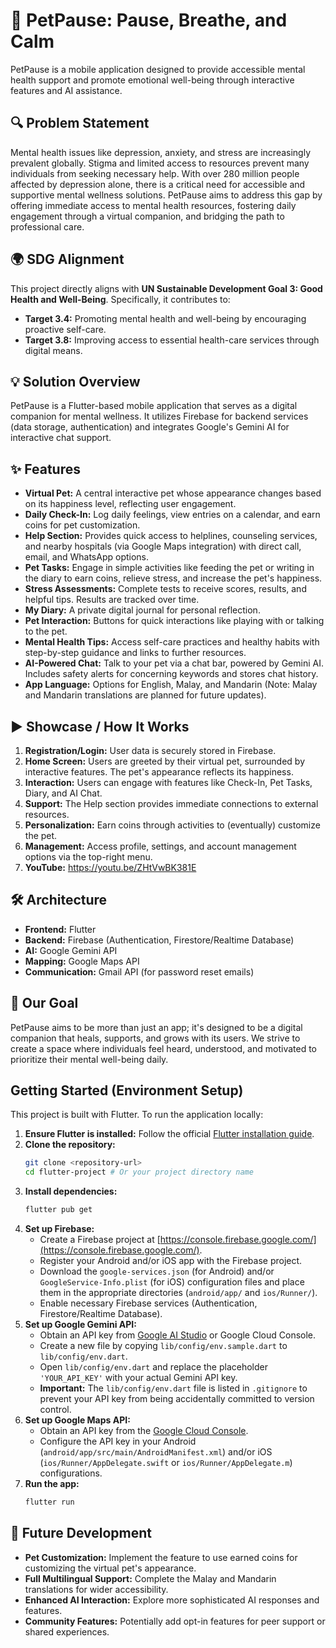 # 🐇 PetPause: Pause, Breathe, and Calm

PetPause is a mobile application designed to provide accessible mental health support and promote emotional well-being through interactive features and AI assistance.

## 🔍 Problem Statement

Mental health issues like depression, anxiety, and stress are increasingly prevalent globally. Stigma and limited access to resources prevent many individuals from seeking necessary help. With over 280 million people affected by depression alone, there is a critical need for accessible and supportive mental wellness solutions. PetPause aims to address this gap by offering immediate access to mental health resources, fostering daily engagement through a virtual companion, and bridging the path to professional care.

## 🌍 SDG Alignment

This project directly aligns with **UN Sustainable Development Goal 3: Good Health and Well-Being**. Specifically, it contributes to:
*   **Target 3.4:** Promoting mental health and well-being by encouraging proactive self-care.
*   **Target 3.8:** Improving access to essential health-care services through digital means.

## 💡 Solution Overview

PetPause is a Flutter-based mobile application that serves as a digital companion for mental wellness. It utilizes Firebase for backend services (data storage, authentication) and integrates Google's Gemini AI for interactive chat support.

## ✨ Features

*   **Virtual Pet:** A central interactive pet whose appearance changes based on its happiness level, reflecting user engagement.
*   **Daily Check-In:** Log daily feelings, view entries on a calendar, and earn coins for pet customization.
*   **Help Section:** Provides quick access to helplines, counseling services, and nearby hospitals (via Google Maps integration) with direct call, email, and WhatsApp options.
*   **Pet Tasks:** Engage in simple activities like feeding the pet or writing in the diary to earn coins, relieve stress, and increase the pet's happiness.
*   **Stress Assessments:** Complete tests to receive scores, results, and helpful tips. Results are tracked over time.
*   **My Diary:** A private digital journal for personal reflection.
*   **Pet Interaction:** Buttons for quick interactions like playing with or talking to the pet.
*   **Mental Health Tips:** Access self-care practices and healthy habits with step-by-step guidance and links to further resources.
*   **AI-Powered Chat:** Talk to your pet via a chat bar, powered by Gemini AI. Includes safety alerts for concerning keywords and stores chat history.
*   **App Language:** Options for English, Malay, and Mandarin (Note: Malay and Mandarin translations are planned for future updates).

## ▶️ Showcase / How It Works

1.  **Registration/Login:** User data is securely stored in Firebase.
2.  **Home Screen:** Users are greeted by their virtual pet, surrounded by interactive features. The pet's appearance reflects its happiness.
3.  **Interaction:** Users can engage with features like Check-In, Pet Tasks, Diary, and AI Chat.
4.  **Support:** The Help section provides immediate connections to external resources.
5.  **Personalization:** Earn coins through activities to (eventually) customize the pet.
6.  **Management:** Access profile, settings, and account management options via the top-right menu.
7.  **YouTube:** https://youtu.be/ZHtVwBK381E

## 🛠️ Architecture

*   **Frontend:** Flutter
*   **Backend:** Firebase (Authentication, Firestore/Realtime Database)
*   **AI:** Google Gemini API
*   **Mapping:** Google Maps API
*   **Communication:** Gmail API (for password reset emails)

## 🎯 Our Goal

PetPause aims to be more than just an app; it's designed to be a digital companion that heals, supports, and grows with its users. We strive to create a space where individuals feel heard, understood, and motivated to prioritize their mental well-being daily.

## Getting Started (Environment Setup)

This project is built with Flutter. To run the application locally:

1.  **Ensure Flutter is installed:** Follow the official [Flutter installation guide](https://docs.flutter.dev/get-started/install).
2.  **Clone the repository:**
    ```bash
    git clone <repository-url>
    cd flutter-project # Or your project directory name
    ```
3.  **Install dependencies:**
    ```bash
    flutter pub get
    ```
4.  **Set up Firebase:**
    *   Create a Firebase project at [https://console.firebase.google.com/](https://console.firebase.google.com/).
    *   Register your Android and/or iOS app with the Firebase project.
    *   Download the `google-services.json` (for Android) and/or `GoogleService-Info.plist` (for iOS) configuration files and place them in the appropriate directories (`android/app/` and `ios/Runner/`).
    *   Enable necessary Firebase services (Authentication, Firestore/Realtime Database).
5.  **Set up Google Gemini API:**
    *   Obtain an API key from [Google AI Studio](https://aistudio.google.com/app/apikey) or Google Cloud Console.
    *   Create a new file by copying `lib/config/env.sample.dart` to `lib/config/env.dart`.
    *   Open `lib/config/env.dart` and replace the placeholder `'YOUR_API_KEY'` with your actual Gemini API key.
    *   **Important:** The `lib/config/env.dart` file is listed in `.gitignore` to prevent your API key from being accidentally committed to version control.
6.  **Set up Google Maps API:**
    *   Obtain an API key from the [Google Cloud Console](https://console.cloud.google.com/apis/library/maps-android-backend.googleapis.com).
    *   Configure the API key in your Android (`android/app/src/main/AndroidManifest.xml`) and/or iOS (`ios/Runner/AppDelegate.swift` or `ios/Runner/AppDelegate.m`) configurations.
7.  **Run the app:**
    ```bash
    flutter run
    ```

## 🔭 Future Development

*   **Pet Customization:** Implement the feature to use earned coins for customizing the virtual pet's appearance.
*   **Full Multilingual Support:** Complete the Malay and Mandarin translations for wider accessibility.
*   **Enhanced AI Interaction:** Explore more sophisticated AI responses and features.
*   **Community Features:** Potentially add opt-in features for peer support or shared experiences.
